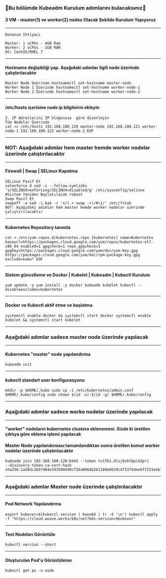 ### 📗Bu bölümde Kubeadm Kurulum adımlarını bulacaksınız📗

#### 3 VM - master(1) ve worker(2) nodes Olacak Şekilde Kurulum Yapıyoruz
***
```
Donanım İhtiyacı

Master: 1 vCPUs - 4GB Ram
Worker: 2 vCPUs - 3GB RAM 
OS: CentOS/RHEL 7
```
***
#### Hostname değişikliği yap. Aşağıdaki adımlar ilgili node üzerinde çalıştırılacaktır
```
Master Node Üzerinde hostnamectl set-hostname master-node
Worker Node 1 Üzerinde hostnamectl set-hostname worker-node-1
Worker Node 2 Üzerinde hostnamectl set-hostname worker-node-2
```
***
#### /etc/hosts içerisine node ip bilgileirni ekleyin
```
2. IP Adreslerini IP bloğunuza  göre düzenleyin
Tüm Nodelar Üzerinde
cat <> /etc/hosts 192.168.100.120 master-node 192.168.100.121 worker-node-1 192.168.100.122 worker-node-2 EOF
```
***
### NOT: Aşağıdaki adımlar hem master hemde worker nodelar üzerinde  çalıştırılacaktır
***
####  Firewall | Swap | SELinux Kapatma
```
SELinux Pasif Et
setenforce 0 sed -i --follow-symlinks 's/SELINUX=enforcing/SELINUX=disabled/g' /etc/sysconfig/selinux
#Sistem Yeniden Başlatılacak reboot
Swap Pasif Et
swapoff -a sed -i.bak -r 's/(.+ swap .+)/#\1/' /etc/fstab
NOT: Aşağıdaki adımlar hem master hemde worker nodelar üzerinde çalıştırılacaktır
```
***
#### Kubernetes Repository tanımla
```
cat < /etc/yum.repos.d/kubernetes.repo [kubernetes] name=Kubernetes baseurl=https://packages.cloud.google.com/yum/repos/kubernetes-el7-x86_64 enabled=1 gpgcheck=1 repo_gpgcheck=1 gpgkey=https://packages.cloud.google.com/yum/doc/yum-key.gpg https://packages.cloud.google.com/yum/doc/rpm-package-key.gpg exclude=kube* EOF
```
***
#### Sistem güncelleme ve Docker | Kubelet | Kubeadm | Kubectl Kurulum
```
yum update -y yum install -y docker kubeadm kubelet kubectl --disableexcludes=kubernetes
```
***
#### Docker ve Kubectl aktif etme ve başlatma
```
systemctl enable docker && systemctl start docker systemctl enable kubelet && systemctl start kubelet
```
***
### Aşağıdaki adımlar sadece master node üzerinde yapılacak
***
#### Kubernetes "master" node yapılandırma
```
kubeadm init
```
***
#### kubectl standart user konfigurasyonu
```
mkdir -p $HOME/.kube sudo cp -i /etc/kubernetes/admin.conf
$HOME/.kube/config sudo chown $(id -u):$(id -g) $HOME/.kube/config
```
***
### Aşağıdaki adımlar sadece worke nodelar üzerinde yapılacak
***
#### "worker" nodeların kubernetes clustera eklenemesi. Sizde ki üretilen çıktıya göre ekleme işlemi yapılacak
####  Master Node yapılandırması tamamlandıktan sonra üretilen komut worker nodelar üzerinde çalıştırılacaktır
```
kubeadm join 192.168.100.120:6443 --token tv17b1.dlsj9vbl8pc42pr1
--discovery-token-ca-cert-hash sha256:1a58dc3bb7904e3d3508498cf26a0064b2b1180e6629c473375deebff251eebf
```
***
### Aşağıdaki adımlar Master node üzerinde çalıştırılacaktır
***
#### Pod Network Yapılandırma
```
export kubever=$(kubectl version | base64 | tr -d '\n') kubectl apply -f "https://cloud.weave.works/k8s/net?k8s-version=$kubever"
```
***
#### Test Nodeları Görüntüle
```
kubectl version --short
```
***
#### Oluşturulan Pod'u Görüntüleme
```
kubectl get po -o wide
```
